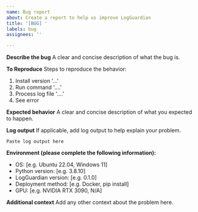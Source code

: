 ```yaml
---
name: Bug report
about: Create a report to help us improve LogGuardian
title: '[BUG] '
labels: bug
assignees: ''

---
```


**Describe the bug**
A clear and concise description of what the bug is.

**To Reproduce**
Steps to reproduce the behavior:
1. Install version '...'
2. Run command '....'
3. Process log file '....'
4. See error

**Expected behavior**
A clear and concise description of what you expected to happen.

**Log output**
If applicable, add log output to help explain your problem.

```
Paste log output here
```

**Environment (please complete the following information):**
 - OS: [e.g. Ubuntu 22.04, Windows 11]
 - Python version: [e.g. 3.8.10]
 - LogGuardian version: [e.g. 0.1.0]
 - Deployment method: [e.g. Docker, pip install]
 - GPU: [e.g. NVIDIA RTX 3090, N/A]

**Additional context**
Add any other context about the problem here.